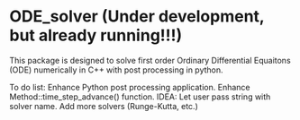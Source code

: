 # ODE_solver (Under development, but already running!!!)
This package is designed to solve first order Ordinary Differential Equaitons (ODE) numerically in C++ with post processing in python. 

To do list:
Enhance Python post processing application.
Enhance Method::time_step_advance() function. IDEA: Let user pass string with solver name. Add more solvers (Runge-Kutta, etc.)
